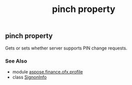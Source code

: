 ﻿---
title: pinch property
second_title: Aspose.Finance for Python via .NET API References
description: 
type: docs
weight: 150
url: /python-net/aspose.finance.ofx.profile/signoninfo/pinch/
is_root: false
---

## pinch property


Gets or sets whether server supports PIN change requests.

### See Also
* module [aspose.finance.ofx.profile](../../)
* class [SignonInfo](/finance/python-net/aspose.finance.ofx.profile/signoninfo)
